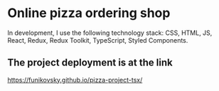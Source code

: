 # Online pizza ordering shop

In development, I use the following technology stack: CSS, HTML, JS, React, Redux, Redux Toolkit, TypeScript, Styled Components.

## The project deployment is at the link

https://funikovsky.github.io/pizza-project-tsx/

